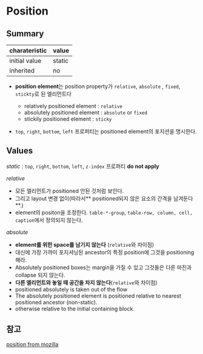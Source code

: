 # Position


## Summary

| charateristic  |  value |
|----------------| -------|
| initial value  |  static |
| inherited      | no     |

- **position element**는 position property가 `relative`, `absolute`
, `fixed`, `stickty`로 된 엘리먼트다

  - relatively positioned element : `relative`
  - absolutely positioned element : `absolute` or `fixed`
  - stickily positioned element   : `sticky`

- `top`, `right`, `bottom`, `left` 프로퍼티는 positioned element의 포지션을 명시한다.

## Values

*static*
: `top`, `right`, `bottom`, `left`, `z-index` 프로퍼티 **do not apply**

*relative*
- 모든 엘리먼트가 positioned 안된 것처럼 보인다.
- 그리고 layout 변경 없이(따라서** positioned되지 않은 요소의 간격을 남겨둔다**.)
- element의 positon을 조정한다. `table-*-group`, `table-row, column, cell, caption`에서 정의되지 않는다.

*absolute*
- **element를 위한 space를 남기지 않는다** (`relative`와 차이점)
- 대신에 가장 가까이 포지셔닝된 ancestor의 특정 position에 그것을 positioning 해라.
-  Absolutely positioned boxes는 margin을 가질 수 있고 그것들은 다른 마진과 collapse 되지 않는다.
- **다른 엘리먼트와 놓일 때 공간을 차지 않는다**(`relative`와 차이점)
- positioned absolutely is taken out of the flow
- The absolutely positioned element is positioned relative to nearest positioned ancestor (non-static).
- otherwise relative to the initial containing block.

## 참고
[position from mozilla](https://developer.mozilla.org/en-US/docs/Web/CSS/position)
